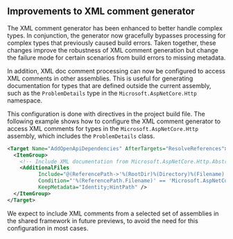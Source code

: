 ## Improvements to XML comment generator

<!-- https://github.com/dotnet/aspnetcore/pull/61145 -->

<!-- it should throw fewer build errors now.
- It should also work with the Identity API XML comments but I haven't verified that.
  - Maybe update docs about failure mode. -->

The XML comment generator has been enhanced to better handle complex types. In conjunction, the generator now gracefully bypasses processing for complex types that previously caused build errors. Taken together, these changes improve the robustness of XML comment generation but change the failure mode for certain scenarios from build errors to missing metadata.

In addition, XML doc comment processing can now be configured to access XML comments in other assemblies. This is useful for generating documentation for types that are defined outside the current assembly, such as the `ProblemDetails` type in the `Microsoft.AspNetCore.Http` namespace.

This configuration is done with directives in the project build file. The following example shows how to configure the XML comment generator to access XML comments for types in the `Microsoft.AspNetCore.Http` assembly, which includes the `ProblemDetails` class.

```xml
<Target Name="AddOpenApiDependencies" AfterTargets="ResolveReferences">
  <ItemGroup>
    <!-- Include XML documentation from Microsoft.AspNetCore.Http.Abstractions to get metadata for ProblemDetails -->
    <AdditionalFiles
          Include="@(ReferencePath->'%(RootDir)%(Directory)%(Filename).xml')"
          Condition="'%(ReferencePath.Filename)' == 'Microsoft.AspNetCore.Http.Abstractions'"
          KeepMetadata="Identity;HintPath" />
  </ItemGroup>
</Target>
```

We expect to include XML comments from a selected set of assemblies in the shared framework in future previews, to avoid the need for this configuration in most cases.
<!--[!INCLUDE[](~/release-notes/aspnetcore-10/includes/xml-comment-generation.md)] -->
